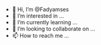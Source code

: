 - 👋 Hi, I’m @Fadyamses
- 👀 I’m interested in ...
- 🌱 I’m currently learning ...
- 💞️ I’m looking to collaborate on ...
- 📫 How to reach me ...

<!---
Fadyamses/Fadyamses is a ✨ special ✨ repository because its `README.md` (this file) appears on your GitHub profile.
You can click the Preview link to take a look at your changes.
--->
